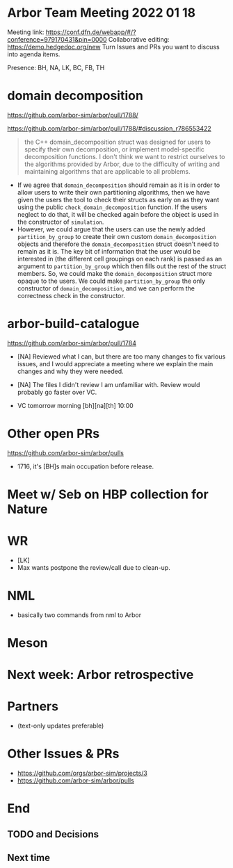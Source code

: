 Arbor Team Meeting 2022 01 18
=============================

Meeting link: https://conf.dfn.de/webapp/#/?conference=979170431&pin=0000
Collaborative editing: https://demo.hedgedoc.org/new
Turn Issues and PRs you want to discuss into agenda items.

Presence: BH, NA, LK, BC, FB, TH

domain decomposition
====================
https://github.com/arbor-sim/arbor/pull/1788/

https://github.com/arbor-sim/arbor/pull/1788/#discussion_r786553422
> the C++ domain_decomposition struct was designed for users to specify their own decomposition, or implement model-specific decomposition functions.
I don't think we want to restrict ourselves to the algorithms provided by Arbor, due to the difficulty of writing and maintaining algorithms that are applicable to all problems.

- If we agree that `domain_decomposition` should remain as it is in order to allow users to write their own partitioning algorithms, then we have given the users the tool to check their structs as early on as they want using the public `check_domain_decomposition` function. If the users neglect to do that, it will be checked again before the object is used in the constructor of `simulation`.
- However, we could argue that the users can use the newly added `partition_by_group` to create their own custom `domain_decomposition` objects and therefore the `domain_decomposition` struct doesn't need to remain as it is. The key bit of information that the user would be interested in (the different cell groupings on each rank) is passed as an argument to `partition_by_group` which then fills out the rest of the struct members. So, we could make the `domain_decomposition` struct more opaque to the users. We could make `partition_by_group` the only constructor of `domain_decomposition`, and we can perform the correctness check in the constructor.

arbor-build-catalogue
=====================
https://github.com/arbor-sim/arbor/pull/1784

- [NA] Reviewed what I can, but there are too many changes to fix various issues, and I would appreciate a meeting where we explain the main changes and why they were needed.
- [NA] The files I didn't review I am unfamiliar with. Review would probably go faster over VC. 

- VC tomorrow morning [bh][na][th] 10:00

Other open PRs
================================================

https://github.com/arbor-sim/arbor/pulls
* 1716, it's [BH]s main occupation before release.

Meet w/ Seb on HBP collection for Nature
========================================

# WR

- [LK] 
- Max wants postpone the review/call due to clean-up.

# NML

- basically two commands from nml to Arbor

# Meson 


# Next week: Arbor retrospective


Partners
========

* (text-only updates preferable)


Other Issues & PRs
==================

* https://github.com/orgs/arbor-sim/projects/3
* https://github.com/arbor-sim/arbor/pulls

End
===

TODO and Decisions
------------------



Next time
---------
 
